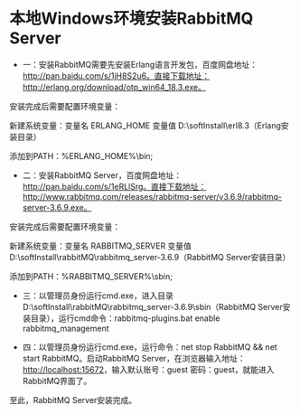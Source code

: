 # 本地Windows环境安装RabbitMQ Server


* 一：安装RabbitMQ需要先安装Erlang语言开发包，百度网盘地址：http://pan.baidu.com/s/1jH8S2u6。直接下载地址：http://erlang.org/download/otp_win64_18.3.exe。

安装完成后需要配置环境变量：

新建系统变量：变量名 ERLANG_HOME 变量值 D:\softInstall\erl8.3（Erlang安装目录）

添加到PATH：%ERLANG_HOME%\bin;

*  二：安装RabbitMQ Server，百度网盘地址：http://pan.baidu.com/s/1eRLlSrg。直接下载地址：http://www.rabbitmq.com/releases/rabbitmq-server/v3.6.9/rabbitmq-server-3.6.9.exe。

安装完成后需要配置环境变量：

新建系统变量：变量名 RABBITMQ_SERVER 变量值 D:\softInstall\rabbitMQ\rabbitmq_server-3.6.9（RabbitMQ Server安装目录）

添加到PATH：%RABBITMQ_SERVER%\sbin;

* 三：以管理员身份运行cmd.exe，进入目录D:\softInstall\rabbitMQ\rabbitmq_server-3.6.9\sbin（RabbitMQ Server安装目录），运行cmd命令：rabbitmq-plugins.bat enable rabbitmq_management

* 四：以管理员身份运行cmd.exe，运行命令：net stop RabbitMQ && net start RabbitMQ。启动RabbitMQ Server，在浏览器输入地址：
[http://localhost:15672](http://localhost:15672)，输入默认账号：guest  密码：guest，就能进入RabbitMQ界面了。

至此，RabbitMQ Server安装完成。
